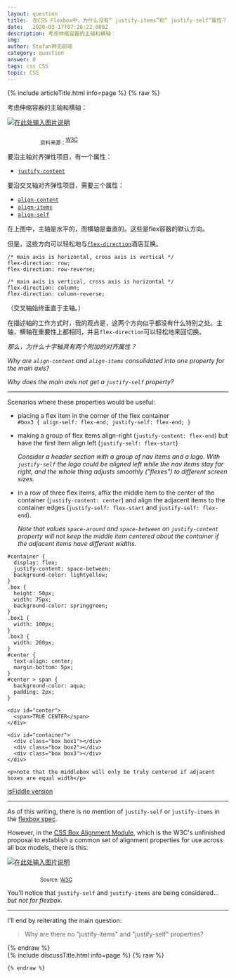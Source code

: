 ```yaml
---
layout: question
title:  在CSS Flexbox中，为什么没有“ justify-items”和“ justify-self”属性？
date:   2020-03-17T07:28:22.000Z
description: 考虑伸缩容器的主轴和横轴：                                                             ...
img: 
author: Stafan神无前端
category: question
answer: 0
tags: css CSS
topic: CSS
---
```

<div class="article-root">
  <div class="article">
    {% include articleTitle.html info=page %}
    {% raw %}
    <div class="article-content"><p><font style="vertical-align: inherit;"><font style="vertical-align: inherit;">考虑伸缩容器的主轴和横轴：</font></font></p>

<p><a href="https://www.samyoc.com//uploads/users/15367/images/thumbnails/1584429975245.png" data-src="https://www.samyoc.com//uploads/users/15367/images/1584429975245.png" rel="noreferrer"><img src="https://i.stack.imgur.com/9Oxw7.png" alt="在此处输入图片说明"></a>
&nbsp;&nbsp;&nbsp;&nbsp;&nbsp;&nbsp;&nbsp;&nbsp;&nbsp;&nbsp;&nbsp;&nbsp;&nbsp;&nbsp;&nbsp;&nbsp;&nbsp;&nbsp;&nbsp;&nbsp;&nbsp;&nbsp;&nbsp;&nbsp;&nbsp;&nbsp;&nbsp;&nbsp;&nbsp;&nbsp;&nbsp;&nbsp;&nbsp;&nbsp;&nbsp;&nbsp;&nbsp;&nbsp;&nbsp;&nbsp;&nbsp;&nbsp;&nbsp;&nbsp;&nbsp;&nbsp;&nbsp;&nbsp;&nbsp;&nbsp;&nbsp;&nbsp;&nbsp;&nbsp;&nbsp;&nbsp;&nbsp;&nbsp;&nbsp;&nbsp;&nbsp;&nbsp;&nbsp;&nbsp;&nbsp;&nbsp;&nbsp;&nbsp;&nbsp;&nbsp;&nbsp;&nbsp;&nbsp;&nbsp;&nbsp;&nbsp;&nbsp;&nbsp;&nbsp;&nbsp;&nbsp;&nbsp;&nbsp;&nbsp;&nbsp;&nbsp;&nbsp;&nbsp;&nbsp;&nbsp;&nbsp;&nbsp;&nbsp;&nbsp;&nbsp;&nbsp;&nbsp;&nbsp;&nbsp;&nbsp;&nbsp;&nbsp;&nbsp;&nbsp;&nbsp;&nbsp;&nbsp;&nbsp;&nbsp;&nbsp;&nbsp;&nbsp;&nbsp;&nbsp;&nbsp;&nbsp;&nbsp;&nbsp;&nbsp;&nbsp;&nbsp;&nbsp;&nbsp;&nbsp;&nbsp;&nbsp;&nbsp;&nbsp;&nbsp;&nbsp;&nbsp;&nbsp;&nbsp;&nbsp;&nbsp;&nbsp;&nbsp;&nbsp;&nbsp;&nbsp;&nbsp;&nbsp;&nbsp;&nbsp;&nbsp;&nbsp;&nbsp;<sub><font style="vertical-align: inherit;"><font style="vertical-align: inherit;">资料来源：</font></font><a href="https://www.w3.org/TR/css-flexbox-1/#box-model" rel="noreferrer"><font style="vertical-align: inherit;"><font style="vertical-align: inherit;">W3C</font></font></a></sub></p>

<p><font style="vertical-align: inherit;"><font style="vertical-align: inherit;">要沿主轴对齐弹性项目，有一个属性：</font></font></p>

<ul>
<li><a href="https://www.w3.org/TR/css-flexbox-1/#justify-content-property" rel="noreferrer"><code>justify-content</code></a></li>
</ul>

<p><font style="vertical-align: inherit;"><font style="vertical-align: inherit;">要沿交叉轴对齐弹性项目，需要三个属性：</font></font></p>

<ul>
<li><a href="https://www.w3.org/TR/css-flexbox-1/#align-content-property" rel="noreferrer"><code>align-content</code></a></li>
<li><a href="https://www.w3.org/TR/css-flexbox-1/#align-items-property" rel="noreferrer"><code>align-items</code></a></li>
<li><a href="https://www.w3.org/TR/css-flexbox-1/#align-items-property" rel="noreferrer"><code>align-self</code></a></li>
</ul>

<p><font style="vertical-align: inherit;"><font style="vertical-align: inherit;">在上图中，主轴是水平的，而横轴是垂直的。</font><font style="vertical-align: inherit;">这些是flex容器的默认方向。</font></font></p>

<p><font style="vertical-align: inherit;"><font style="vertical-align: inherit;">但是，这些方向可以轻松地与</font></font><a href="https://www.w3.org/TR/css-flexbox-1/#propdef-flex-direction" rel="noreferrer"><code>flex-direction</code></a><font style="vertical-align: inherit;"><font style="vertical-align: inherit;">酒店</font><font style="vertical-align: inherit;">互换</font><font style="vertical-align: inherit;">。</font></font></p>

<pre><code>/* main axis is horizontal, cross axis is vertical */<font></font>
flex-direction: row;<font></font>
flex-direction: row-reverse;<font></font>
<font></font>
/* main axis is vertical, cross axis is horizontal */    <font></font>
flex-direction: column;<font></font>
flex-direction: column-reverse;<font></font>
</code></pre>

<p><font style="vertical-align: inherit;"><font style="vertical-align: inherit;">（交叉轴始终垂直于主轴。）</font></font></p>

<p><font style="vertical-align: inherit;"><font style="vertical-align: inherit;">在描述轴的工作方式时，我的观点是，这两个方向似乎都没有什么特别之处。</font><font style="vertical-align: inherit;">主轴，横轴在重要性上都相同，并且</font></font><code>flex-direction</code><font style="vertical-align: inherit;"><font style="vertical-align: inherit;">可以轻松地来回切换。</font></font></p>

<p><em><font style="vertical-align: inherit;"><font style="vertical-align: inherit;">那么，为什么十字轴具有两个附加的对齐属性？</font></font></em></p>

<p><em>Why are <code>align-content</code> and <code>align-items</code> consolidated into one property for the main axis?</em></p>

<p><em>Why does the main axis not get a <code>justify-self</code> property?</em></p>

<hr>

<p>Scenarios where these properties would be useful:</p>

<ul>
<li><p>placing a flex item in the corner of the flex container<br>
<code>#box3 { align-self: flex-end; justify-self: flex-end; }</code></p></li>
<li><p>making a group of flex items align-right (<code>justify-content: flex-end</code>) but have the first item align left (<code>justify-self: flex-start</code>)</p>

<p><em>Consider a header section with a group of nav items and a logo. With <code>justify-self</code> the logo could be aligned left while the nav items stay far right, and the whole thing adjusts smoothly ("flexes") to different screen sizes.</em></p></li>
<li><p>in a row of three flex items, affix the middle item to the center of the container  (<code>justify-content: center</code>) and align the adjacent items to the container edges (<code>justify-self: flex-start</code> and <code>justify-self: flex-end</code>). </p>

<p><em>Note that values <code>space-around</code> and <code>space-between</code> on
<code>justify-content</code> property  will not keep the middle item centered about the container if the adjacent items have different widths.</em></p></li>
</ul>

<p></p><div class="snippet" data-lang="js" data-hide="true" data-console="true" data-babel="false">
<div class="snippet-code snippet-currently-hidden">
<pre class="snippet-code-css lang-css prettyprint-override"><code>#container {<font></font>
  display: flex;<font></font>
  justify-content: space-between;<font></font>
  background-color: lightyellow;<font></font>
}<font></font>
.box {<font></font>
  height: 50px;<font></font>
  width: 75px;<font></font>
  background-color: springgreen;<font></font>
}<font></font>
.box1 {<font></font>
  width: 100px;<font></font>
}<font></font>
.box3 {<font></font>
  width: 200px;<font></font>
}<font></font>
#center {<font></font>
  text-align: center;<font></font>
  margin-bottom: 5px;<font></font>
}<font></font>
#center &gt; span {<font></font>
  background-color: aqua;<font></font>
  padding: 2px;<font></font>
}</code></pre>
<pre class="snippet-code-html lang-html prettyprint-override"><code>&lt;div id="center"&gt;<font></font>
  &lt;span&gt;TRUE CENTER&lt;/span&gt;<font></font>
&lt;/div&gt;<font></font>
<font></font>
&lt;div id="container"&gt;<font></font>
  &lt;div class="box box1"&gt;&lt;/div&gt;<font></font>
  &lt;div class="box box2"&gt;&lt;/div&gt;<font></font>
  &lt;div class="box box3"&gt;&lt;/div&gt;<font></font>
&lt;/div&gt;<font></font>
<font></font>
&lt;p&gt;note that the middlebox will only be truly centered if adjacent boxes are equal width&lt;/p&gt;</code></pre>
</div>
</div>
<p></p>

<p><a href="https://jsfiddle.net/7an37m20/12/" rel="noreferrer">jsFiddle version</a></p>

<hr>

<p>As of this writing, there is no mention of <code>justify-self</code> or <code>justify-items</code> in the <a href="https://www.w3.org/TR/css-flexbox-1/" rel="noreferrer">flexbox spec</a>.</p>

<p>However, in the <a href="http://www.w3.org/TR/css-align-3/" rel="noreferrer">CSS Box Alignment Module</a>, which is the W3C's unfinished proposal to establish a common set of alignment properties for use across all box models, there is this:</p>

<p><a href="https://www.samyoc.com//uploads/users/15367/images/thumbnails/1584429975256.png" data-src="https://www.samyoc.com//uploads/users/15367/images/1584429975256.png" rel="noreferrer"><img src="https://i.stack.imgur.com/uu2tP.png" alt="在此处输入图片说明"></a>
&nbsp;&nbsp;&nbsp;&nbsp;&nbsp;&nbsp;&nbsp;&nbsp;&nbsp;&nbsp;&nbsp;&nbsp;&nbsp;&nbsp;&nbsp;&nbsp;&nbsp;&nbsp;&nbsp;&nbsp;&nbsp;&nbsp;&nbsp;&nbsp;&nbsp;&nbsp;&nbsp;&nbsp;&nbsp;&nbsp;&nbsp;&nbsp;&nbsp;&nbsp;&nbsp;&nbsp;&nbsp;&nbsp;&nbsp;&nbsp;&nbsp;&nbsp;&nbsp;&nbsp;&nbsp;&nbsp;&nbsp;&nbsp;&nbsp;&nbsp;&nbsp;&nbsp;&nbsp;&nbsp;&nbsp;&nbsp;&nbsp;&nbsp;&nbsp;&nbsp;&nbsp;&nbsp;&nbsp;&nbsp;&nbsp;&nbsp;&nbsp;&nbsp;&nbsp;&nbsp;&nbsp;&nbsp;&nbsp;&nbsp;&nbsp;&nbsp;&nbsp;&nbsp;&nbsp;&nbsp;&nbsp;&nbsp;&nbsp;&nbsp;&nbsp;&nbsp;&nbsp;&nbsp;&nbsp;&nbsp;&nbsp;&nbsp;&nbsp;&nbsp;&nbsp;&nbsp;&nbsp;&nbsp;&nbsp;&nbsp;&nbsp;&nbsp;&nbsp;&nbsp;&nbsp;&nbsp;&nbsp;&nbsp;&nbsp;&nbsp;&nbsp;&nbsp;&nbsp;&nbsp;&nbsp;&nbsp;&nbsp;&nbsp;&nbsp;&nbsp;&nbsp;&nbsp;&nbsp;&nbsp;&nbsp;&nbsp;&nbsp;&nbsp;&nbsp;&nbsp;&nbsp;&nbsp;&nbsp;&nbsp;&nbsp;&nbsp;&nbsp;&nbsp;&nbsp;&nbsp;&nbsp;&nbsp;&nbsp;&nbsp;&nbsp;&nbsp;&nbsp;<sub>Source: <a href="https://www.w3.org/TR/css3-align/#overview" rel="noreferrer">W3C</a></sub></p>

<p>You'll notice that <code>justify-self</code> and <code>justify-items</code> are being considered... <em>but not for flexbox</em>.</p>

<hr>

<p>I'll end by reiterating the main question:</p>

<blockquote>
  <p>Why are there no "justify-items" and "justify-self" properties?</p>
</blockquote></div>
    {% endraw %}
  </div>

  <div class="discuss-wrapper">
    {% include discussTitle.html info=page %}
    {% raw %}
    
    {% endraw %}
  </div>
<div>
